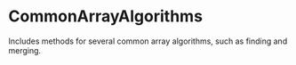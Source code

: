 # CommonArrayAlgorithms

Includes methods for several common array algorithms, such as finding and merging.

